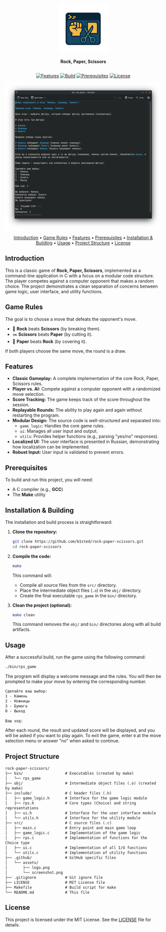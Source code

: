<p align="center">
  <img src="https://github.com/b1sted-labs/rock-paper-scissors/blob/dev/.github/assets/logo.png" width="160" alt="Rock, Paper, Scissors">
</p>
<p align="center">
<p align="center">
  <strong>
    Rock, Paper, Scissors
  </strong>
</p>
<h2></h2>
<p align="center">
  <a href="#features"><img
    src="https://img.shields.io/badge/features-core_gameplay-brightgreen"
    alt="Features"
  /></a>
  <a href="#installation--building"><img
    src="https://img.shields.io/badge/build-Makefile-blue"
    alt="Build"
  /></a>
  <a href="#prerequisites"><img
    src="https://img.shields.io/badge/prerequisites-GCC_&_Make-orange"
    alt="Prerequisites"
  /></a>
  <a href="#license"><img
    src="https://img.shields.io/badge/license-MIT-green"
    alt="License"
  /></a>
</p>
<p align="center">
  <img src="https://github.com/b1sted-labs/rock-paper-scissors/blob/dev/.github/assets/screenshot.png" width="700" alt="Screenshot of the game in action" />
</p>
<p align="center">
  <a href="#introduction">Introduction</a> •
  <a href="#game-rules">Game Rules</a> •
  <a href="#features">Features</a> •
  <a href="#prerequisites">Prerequisites</a> •
  <a href="#installation--building">Installation & Building</a> •
  <a href="#usage">Usage</a> •
  <a href="#project-structure">Project Structure</a> •
  <a href="#license">License</a>
</p>
<h2></h2>

## Introduction

This is a classic game of **Rock, Paper, Scissors**, implemented as a command-line application in C with a focus on a modular code structure. The player competes against a computer opponent that makes a random choice. The project demonstrates a clean separation of concerns between game logic, user interface, and utility functions.

## Game Rules

The goal is to choose a move that defeats the opponent's move.

*   🗿 **Rock** beats **Scissors** (by breaking them).
*   ✂️ **Scissors** beats **Paper** (by cutting it).
*   📄 **Paper** beats **Rock** (by covering it).

If both players choose the same move, the round is a draw.

## Features

*   **Classic Gameplay:** A complete implementation of the core Rock, Paper, Scissors rules.
*   **Player vs. AI:** Compete against a computer opponent with a randomized move selection.
*   **Score Tracking:** The game keeps track of the score throughout the session.
*   **Replayable Rounds:** The ability to play again and again without restarting the program.
*   **Modular Design:** The source code is well-structured and separated into:
    *   `game_logic`: Handles the core game rules.
    *   `ui`: Manages all user input and output.
    *   `utils`: Provides helper functions (e.g., parsing "yes/no" responses).
*   **Localized UI:** The user interface is presented in Russian, demonstrating how localization can be implemented.
*   **Robust Input:** User input is validated to prevent errors.

## Prerequisites

To build and run this project, you will need:

*   A C compiler (e.g., **GCC**)
*   The **Make** utility

## Installation & Building

The installation and build process is straightforward:

1.  **Clone the repository:**
    ```bash
    git clone https://github.com/b1sted/rock-paper-scissors.git
    cd rock-paper-scissors
    ```

2.  **Compile the code:**
    ```bash
    make
    ```
    This command will:
    *   Compile all source files from the `src/` directory.
    *   Place the intermediate object files (`.o`) in the `obj/` directory.
    *   Create the final executable `rps_game` in the `bin/` directory.

3.  **Clean the project (optional):**
    ```bash
    make clean
    ```
    This command removes the `obj/` and `bin/` directories along with all build artifacts.

## Usage

After a successful build, run the game using the following command:

```bash
./bin/rps_game
```

The program will display a welcome message and the rules. You will then be prompted to make your move by entering the corresponding number.

```
Сделайте ваш выбор: 
1 - Камень
2 - Ножницы
3 - Бумага
0 - Выход

Ваш ход: 
```

After each round, the result and updated score will be displayed, and you will be asked if you want to play again. To exit the game, enter `0` at the move selection menu or answer "no" when asked to continue.

## Project Structure

```
rock-paper-scissors/
├── bin/                   # Executables (created by make)
│   └── rps_game
├── obj/                   # Intermediate object files (.o) (created by make)
├── include/               # C header files (.h)
│   ├── game_logic.h       # Interface for the game logic module
│   ├── rps.h              # Core types (Choice) and string representations
│   ├── ui.h               # Interface for the user interface module
│   └── utils.h            # Interface for the utility module
├── src/                   # C source files (.c)
│   ├── main.c             # Entry point and main game loop
│   ├── game_logic.c       # Implementation of the game logic
│   ├── rps.c              # Implementation of functions for the Choice type
│   ├── ui.c               # Implementation of all I/O functions
│   └── utils.c            # Implementation of utility functions
├── .github/               # GitHub specific files
│   └── assets/
│       ├── logo.png
│       └── screenshot.png 
├── .gitignore             # Git ignore file
├── LICENSE                # MIT License file
├── Makefile               # Build script for make
└── README.md              # This file
```

## License

This project is licensed under the MIT License. See the [LICENSE](LICENSE) file for details.
